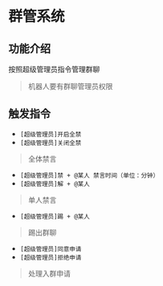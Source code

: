 # 群管系统

## 功能介绍

按照超级管理员指令管理群聊

> 机器人要有群聊管理员权限

## 触发指令

- ```[超级管理员]开启全禁```
- ```[超级管理员]关闭全禁```

> 全体禁言

- ```[超级管理员]禁 + @某人 禁言时间（单位：分钟）```
- ```[超级管理员]解 + @某人```

> 单人禁言

- ```[超级管理员]踢 + @某人```

> 踢出群聊

- ```[超级管理员]同意申请```
- ```[超级管理员]拒绝申请```

> 处理入群申请